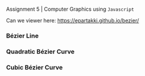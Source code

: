 Assignment 5 | Computer Graphics using `Javascript`

Can we viewer here: https://epartakki.github.io/bezier/

### Bézier Line

### Quadratic Bézier Curve

### Cubic Bézier Curve
